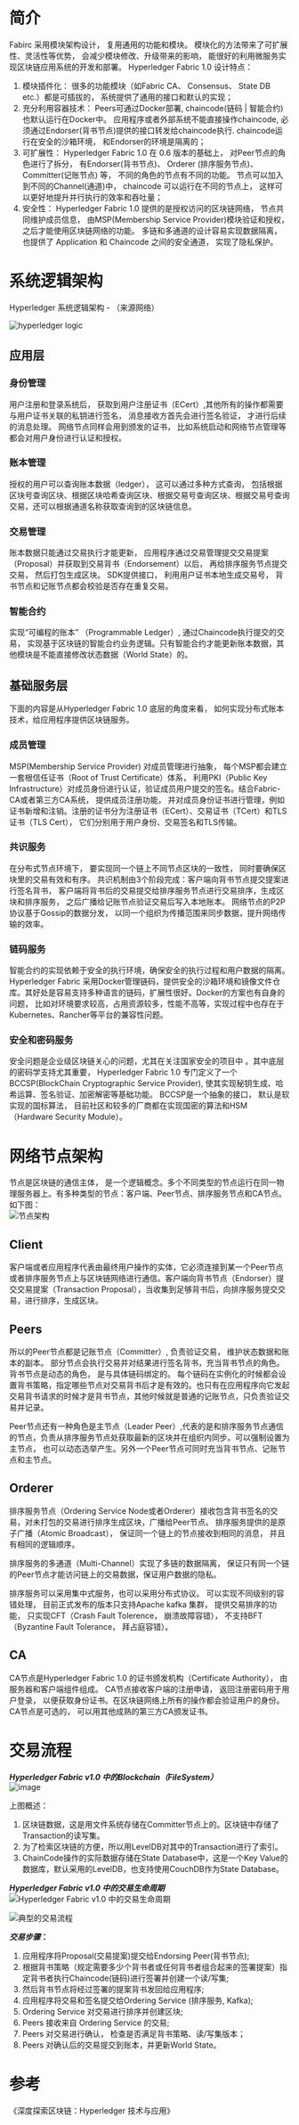 # 简介
Fabirc 采用模块架构设计， 复用通用的功能和模块。 模块化的方法带来了可扩展性、灵活性等优势， 会减少模块修改、升级带来的影响， 能很好的利用微服务实现区块链应用系统的开发和部署。 Hyperledger Fabric 1.0 设计特点：
1. 模块插件化： 很多的功能模块（如Fabric CA、 Consensus、 State DB  etc.）都是可插拔的， 系统提供了通用的接口和默认的实现；
2. 充分利用容器技术： Peers可通过Docker部署, chaincode(链码 | 智能合约) 也默认运行在Docker中。 应用程序或者外部系统不能直接操作chaincode, 必须通过Endorser(背书节点)提供的接口转发给chaincode执行. chaincode运行在安全的沙箱环境， 和Endorser的环境是隔离的；
3. 可扩展性： Hyperledger Fabric 1.0 在 0.6 版本的基础上， 对Peer节点的角色进行了拆分， 有Endorser(背书节点)、 Orderer (排序服务节点)、Committer(记账节点) 等， 不同的角色的节点有不同的功能。 节点可以加入到不同的Channel(通道)中， chaincode 可以运行在不同的节点上， 这样可以更好地提升并行执行的效率和吞吐量；
4. 安全性： Hyperledger Fabric 1.0 提供的是授权访问的区块链网络， 节点共同维护成员信息， 由MSP(Membership Service Provider)模块验证和授权， 之后才能使用区块链网络的功能。 多链和多通道的设计容易实现数据隔离， 也提供了 Application 和 Chaincode 之间的安全通道， 实现了隐私保护。


# 系统逻辑架构
Hyperledger 系统逻辑架构 - （来源网络）<BR>
<!--![逻辑架构](https://note.youdao.com/yws/api/personal/file/E3C0949D98B04E758485573DF7DE582E?method=download&shareKey=ddb5d4092a54f0f5264af6cb8bb4d9db)-->

![hyperledger logic](https://note.youdao.com/yws/api/personal/file/2635FD338AF4430F94BBE4357D39AC34?method=download&shareKey=9515ab0f46bea43e9bf24c20d8b3c28a)

## 应用层
### 身份管理
用户注册和登录系统后， 获取到用户注册证书（ECert）,其他所有的操作都需要与用户证书关联的私钥进行签名， 消息接收方首先会进行签名验证， 才进行后续的消息处理。 网络节点同样会用到颁发的证书， 比如系统启动和网络节点管理等都会对用户身份进行认证和授权。

### 账本管理
授权的用户可以查询账本数据（ledger）， 这可以通过多种方式查询， 包括根据区块号查询区块、根据区块哈希查询区块、根据交易号查询区块、根据交易号查询交易，还可以根据通道名称获取查询到的区块链信息。

### 交易管理
账本数据只能通过交易执行才能更新， 应用程序通过交易管理提交交易提案（Proposal）并获取到交易背书（Endorsement）以后， 再给排序服务节点提交交易， 然后打包生成区块。 SDK提供接口， 利用用户证书本地生成交易号， 背书节点和记账节点都会校验是否存在重复交易。

### 智能合约
实现“可编程的账本” （Programmable Ledger）, 通过Chaincode执行提交的交易， 实现基于区块链的智能合约业务逻辑。只有智能合约才能更新账本数据，其他模块是不能直接修改状态数据（World State）的。


## 基础服务层

下面的内容是从Hyperledger Fabric 1.0 底层的角度来看， 如何实现分布式账本技术，给应用程序提供区块链服务。

### 成员管理
MSP(Membership Service Provider) 对成员管理进行抽象， 每个MSP都会建立一套根信任证书（Root of Trust Certificate）体系， 利用PKI（Public Key Infrastructure）对成员身份进行认证，验证成员用户提交的签名。结合Fabric-CA或者第三方CA系统， 提供成员注册功能， 并对成员身份证书进行管理，例如证书新增和注销。注册的证书分为注册证书（ECert）、交易证书（TCert）和TLS证书（TLS Cert）， 它们分别用于用户身份、交易签名和TLS传输。

### 共识服务
在分布式节点环境下， 要实现同一个链上不同节点区块的一致性， 同时要确保区块里的交易有效和有序。 共识机制由3个阶段完成：客户端向背书节点提交提案进行签名背书， 客户端将背书后的交易提交给排序服务节点进行交易排序，生成区块和排序服务， 之后广播给记账节点验证交易后写入本地账本。 网络节点的P2P协议基于Gossip的数据分发， 以同一个组织为传播范围来同步数据，提升网络传输的效率。

### 链码服务
智能合约的实现依赖于安全的执行环境，确保安全的执行过程和用户数据的隔离。Hyperledger Fabric 采用Docker管理链码，提供安全的沙箱环境和镜像文件仓库。其好处是容易支持多种语言的链码，扩展性很好。Docker的方案也有自身的问题， 比如对环境要求较高，占用资源较多，性能不高等，实现过程中也存在于Kubernetes、Rancher等平台的兼容性问题。

### 安全和密码服务
安全问题是企业级区块链关心的问题，尤其在关注国家安全的项目中 。其中底层的密码学支持尤其重要， Hyperledger Fabric 1.0 专门定义了一个BCCSP(BlockChain Cryptographic Service Provider), 使其实现秘钥生成、哈希运算、签名验证、加密解密等基础功能。 BCCSP是一个抽象的接口， 默认是软实现的国标算法， 目前社区和较多的厂商都在实现国密的算法和HSM（Hardware Security Module）。


# 网络节点架构
节点是区块链的通信主体， 是一个逻辑概念。多个不同类型的节点运行在同一物理服务器上。有多种类型的节点：客户端、Peer节点、排序服务节点和CA节点。如下图：<BR>
![节点架构](https://note.youdao.com/yws/api/personal/file/55E4A7F67BE5417994F4CFC290221EF3?method=download&shareKey=65e36a4938b8e0afb0c8e2f433f2d8c5)

## Client
客户端或者应用程序代表由最终用户操作的实体，它必须连接到某一个Peer节点或者排序服务节点上与区块链网络进行通信。客户端向背书节点（Endorser）提交交易提案（Transaction Proposal），当收集到足够背书后，向排序服务提交交易，进行排序，生成区块。

## Peers
所以的Peer节点都是记账节点（Committer）, 负责验证交易， 维护状态数据和账本的副本。 部分节点会执行交易并对结果进行签名背书，充当背书节点的角色。 背书节点是动态的角色， 是与具体链码绑定的。 每个链码在实例化的时候都会设置背书策略，指定哪些节点对交易背书后才是有效的。也只有在应用程序向它发起交易背书请求的时候才是背书节点，其他时候就是普通的记账节点，只负责验证交易并记录。

Peer节点还有一种角色是主节点（Leader Peer）,代表的是和排序服务节点通信的节点，负责从排序服务节点处获取最新的区块并在组织内同步。可以强制设置为主节点， 也可以动态选举产生。另外一个Peer节点可同时充当背书节点、记账节点和主节点。

## Orderer
排序服务节点（Ordering Service Node或者Orderer）接收包含背书签名的交易，对未打包的交易进行排序生成区块，广播给Peer节点。 排序服务提供的是原子广播（Atomic Broadcast）， 保证同一个链上的节点接收到相同的消息， 并且有相同的逻辑顺序。

排序服务的多通道（Multi-Channel）实现了多链的数据隔离， 保证只有同一个链的Peer节点才能访问链上的交易数据，保证用户数据的隐私。

排序服务可以采用集中式服务，也可以采用分布式协议。 可以实现不同级别的容错处理， 目前正式发布的版本只支持Apache kafka 集群， 提供交易排序的功能， 只实现CFT（Crash Fault Tolerence， 崩溃故障容错）， 不支持BFT（Byzantine Fault Tolerance， 拜占庭容错）。


## CA
CA节点是Hyperledger Fabric 1.0 的证书颁发机构（Certificate Authority）， 由服务器和客户端组件组成。 CA节点接收客户端的注册申请， 返回注册密码用于用户登录， 以便获取身份证书。在区块链网络上所有的操作都会验证用户的身份。 CA节点是可选的， 可以用其他成熟的第三方CA颁发证书。

# 交易流程

***Hyperledger Fabric v1.0 中的Blockchain（FileSystem）***<BR>
![image](https://note.youdao.com/yws/api/personal/file/57BB0A708F6E406F911E1A279B9F7855?method=download&shareKey=e4643cd6a5973d178e44174dd886040a)

上图概述：
1. 区块链数据，这是用文件系统存储在Committer节点上的。区块链中存储了Transaction的读写集。
2. 为了检索区块链的方便，所以用LevelDB对其中的Transaction进行了索引。
3. ChainCode操作的实际数据存储在State Database中，这是一个Key Value的数据库，默认采用的LevelDB，也支持使用CouchDB作为State Database。


***Hyperledger Fabric v1.0 中的交易生命周期***<BR>
![Hyperledger Fabric v1.0 中的交易生命周期](https://note.youdao.com/yws/api/personal/file/8252167F892A437B84F5BDBA5FA39C1A?method=download&shareKey=079d847b152df6867ce666558e40e11c)

![典型的交易流程](https://note.youdao.com/yws/api/personal/file/4529EA4D1B8846F5BF685A00150B310B?method=download&shareKey=fbd2c669f8d082ee0e9499eb2ae7bc5c)


***交易步骤*：**
1) 应用程序将Proposal(交易提案)提交给Endorsing Peer(背书节点);
2) 根据背书策略（规定需要多少个背书者或任何背书者组合起来的签署提案）指定背书者执行Chaincode(链码)进行签署并创建一个读/写集;
3) 然后背书节点将经过签署的提案背书发回给应用程序;
4) 应用程序将交易和签名提交给Ordering Service (排序服务, Kafka);
5) Ordering Service 对交易进行排序并创建区块;
6) Peers 接收来自 Ordering Service 的交易;
7) Peers 对交易进行确认， 检查是否满足背书策略、读/写集版本；
8) Peers 对确认后的交易提交到账本，并更新World State。



# 参考
《深度探索区块链：Hyperledger 技术与应用》